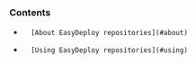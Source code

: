 ### Contents

*		[About EasyDeploy repositories](#about)
*		[Using EasyDeploy repositories](#using)

